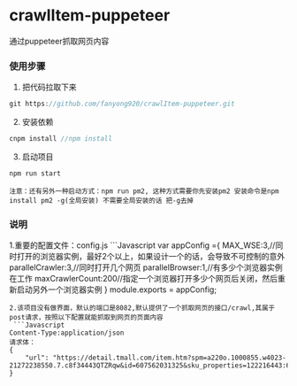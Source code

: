 # crawlItem-puppeteer
通过puppeteer抓取网页内容
### 使用步骤
1. 把代码拉取下来
 ```javaScript
git https://github.com/fanyong920/crawlItem-puppeteer.git
```
2. 安装依赖
 ```javaScript
cnpm install //npm install
```
3. 启动项目
 ```javaScript
npm run start
```
`注意：还有另外一种启动方式：npm run pm2, 这种方式需要你先安装pm2 安装命令是npm install pm2 -g(全局安装) 不需要全局安装的话 把-g去掉`
### 说明
1.重要的配置文件：config.js
	```Javascript
var appConfig ={
    MAX_WSE:3,//同时打开的浏览器实例，最好2个以上，如果设计一个的话，会导致不可控制的意外
    parallelCrawler:3,//同时打开几个网页
    parallelBrowser:1,//有多少个浏览器实例在工作
    maxCrawlerCount:200//指定一个浏览器打开多少个网页后关闭，然后重新启动另外一个浏览器实例
}
module.exports =  appConfig;
```
2.该项目没有做界面，默认的端口是8082,默认提供了一个抓取网页的接口/crawl,其属于post请求，按照以下配置就能抓取到网页的页面内容
 ```Javascript
Content-Type:application/json
请求体：
{
    "url": "https://detail.tmall.com/item.htm?spm=a220o.1000855.w4023-21272238550.7.c8f34443QTZRqw&id=607562031325&sku_properties=122216443:6280099462"
}
```
